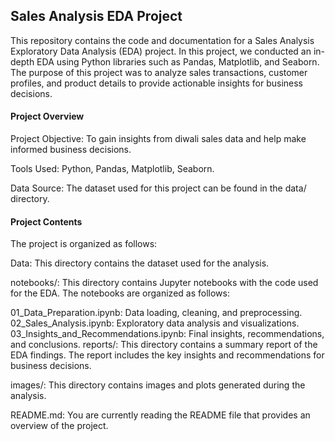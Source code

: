 ## Sales Analysis EDA Project
This repository contains the code and documentation for a Sales Analysis Exploratory Data Analysis (EDA) project. In this project, we conducted an in-depth EDA using Python libraries such as Pandas, Matplotlib, and Seaborn. The purpose of this project was to analyze sales transactions, customer profiles, and product details to provide actionable insights for business decisions.

#### Project Overview
Project Objective: To gain insights from diwali sales data and help make informed business decisions.

Tools Used: Python, Pandas, Matplotlib, Seaborn.

Data Source: The dataset used for this project can be found in the data/ directory.



#### Project Contents
The project is organized as follows:

Data: This directory contains the dataset used for the analysis.

notebooks/: This directory contains Jupyter notebooks with the code used for the EDA. The notebooks are organized as follows:

01_Data_Preparation.ipynb: Data loading, cleaning, and preprocessing.
02_Sales_Analysis.ipynb: Exploratory data analysis and visualizations.
03_Insights_and_Recommendations.ipynb: Final insights, recommendations, and conclusions.
reports/: This directory contains a summary report of the EDA findings. The report includes the key insights and recommendations for business decisions.

images/: This directory contains images and plots generated during the analysis.

README.md: You are currently reading the README file that provides an overview of the project.
